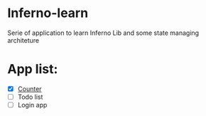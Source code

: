 # Inferno-learn

Serie of application to learn Inferno Lib and some state managing architeture

# App list:

- [x] [Counter](/tree/master/counter-app)
- [ ] Todo list
- [ ] Login app